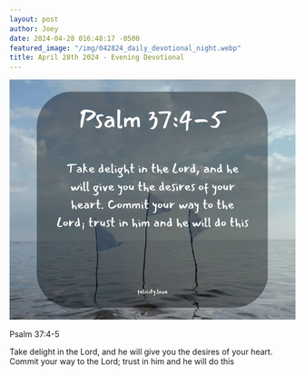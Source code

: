 ```yaml
---
layout: post
author: Joey
date: 2024-04-28 016:48:17 -0500
featured_image: "/img/042824_daily_devotional_night.webp"
title: April 28th 2024 - Evening Devotional
---
```


[![April 28th 2024 - Evening Devotional](/img/042824_daily_devotional_night.webp)](/img/042824_daily_devotional_night.webp)

Psalm 37:4-5

Take delight in the Lord, and he will give you the desires of your heart. Commit your way to the Lord; trust in him and he will do this
